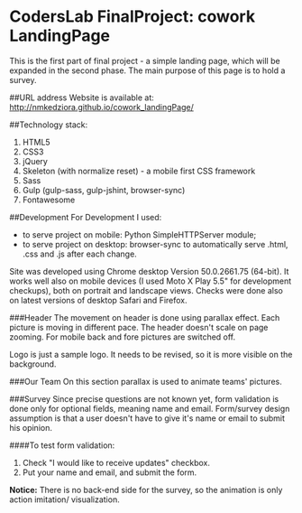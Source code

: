 # CodersLab FinalProject: cowork LandingPage

This is the first part of final project - a simple landing page, which will be expanded in the second phase.
The main purpose of this page is to hold a survey.

##URL address
Website is available at: http://nmkedziora.github.io/cowork_landingPage/

##Technology stack:
1. HTML5
2. CSS3
3. jQuery
4. Skeleton (with normalize reset) - a mobile first CSS framework
5. Sass
6. Gulp (gulp-sass, gulp-jshint, browser-sync)
7. Fontawesome


##Development
For Development I used:
- to serve project on mobile: Python SimpleHTTPServer module;
- to serve project on desktop: browser-sync to automatically serve .html, .css and .js after each change.

Site was developed using Chrome desktop Version 50.0.2661.75 (64-bit).
It works well also on mobile devices (I used Moto X Play 5.5" for development checkups), both on portrait and landscape views.
Checks were done also on latest versions of desktop Safari and Firefox.


###Header
The movement on header is done using parallax effect. Each picture is moving in different pace.
The header doesn't scale on page zooming.
For mobile back and fore pictures are switched off.

Logo is just a sample logo. It needs to be revised, so it is more visible on the background.


###Our Team
On this section parallax is used to animate teams' pictures.


###Survey
Since precise questions are not known yet, form validation is done only for optional fields, meaning name and email.
Form/survey design assumption is that a user doesn't have to give it's name or email to submit his opinion.

####To test form validation:
1. Check "I would like to receive updates" checkbox.
2. Put your name and email, and submit the form.

**Notice:** There is no back-end side for the survey, so the animation is only action imitation/ visualization.
